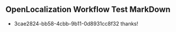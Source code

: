 ## OpenLocalization Workflow Test MarkDown
* 3cae2824-bb58-4cbb-9b11-0d8931cc8f32 thanks!

<!--HONumber=Jul16_HO2-->


